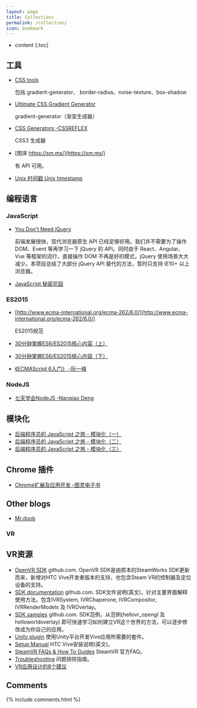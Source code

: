 ```yaml
---
layout: page
title: Collections
permalink: /collection/
icon: bookmark
---
```


* content
{:toc}

## 工具

* [CSS tools](http://www.cssmatic.com)

    包括 gradient-generator、 border-radius、noise-texture、box-shadow

* [Ultimate CSS Gradient Generator](http://www.colorzilla.com/gradient-editor/)

  gradient-generator（渐变生成器）

* [CSS Generators -CSSREFLEX](http://www.cssreflex.com/css-generators/)

  CSS3 生成器

* [图床 https://sm.ms/](https://sm.ms/)

    有 API 可用。

* [Unix 时间戳 Unix timestamp](http://tool.chinaz.com/Tools/unixtime.aspx)

## 编程语言

### JavaScript

* [You Don't Need jQuery](https://github.com/oneuijs/You-Dont-Need-jQuery/blob/master/README.zh-CN.md)

    前端发展很快，现代浏览器原生 API 已经足够好用。我们并不需要为了操作 DOM、Event 等再学习一下 jQuery 的 API。同时由于 React、Angular、Vue 等框架的流行，直接操作 DOM 不再是好的模式，jQuery 使用场景大大减少。本项目总结了大部分 jQuery API 替代的方法，暂时只支持 IE10+ 以上浏览器。

* [JavaScript 秘密花园](http://bonsaiden.github.io/JavaScript-Garden/zh/)


### ES2015

* [http://www.ecma-international.org/ecma-262/6.0/](http://www.ecma-international.org/ecma-262/6.0/)

    ES2015规范

* [30分钟掌握ES6/ES2015核心内容（上）](http://segmentfault.com/a/1190000004365693)

* [30分钟掌握ES6/ES2015核心内容（下）](http://segmentfault.com/a/1190000004368132)

* [《ECMAScript 6入门》 -阮一峰](https://github.com/ruanyf/es6tutorial)

### NodeJS

* [七天学会NodeJS -Nanqiao Deng](https://nqdeng.github.io/7-days-nodejs)

## 模块化

* [后端程序员的 JavaScript 之旅 - 模块化（一）](http://lishaopeng.com/2016/02/05/js-module/)
* [后端程序员的 JavaScript 之旅 - 模块化（二）](http://lishaopeng.com/2016/02/11/js-module2/)
* [后端程序员的 JavaScript 之旅 - 模块化（三）](http://lishaopeng.com/2016/02/19/js-module3/)

## Chrome 插件

* [Chrome扩展及应用开发 -图灵电子书](http://www.ituring.com.cn/minibook/950)

## Other blogs

* [Mr.doob](https://github.com/mrdoob) 

### VR 

## VR资源

* [OpenVR SDK](https://github.com/ValveSoftware/openvr)  github.com. OpenVR SDK是由原本的SteamWorks SDK更新而来，新增对HTC Vive开发者版本的支持，也包含Steam VR的控制器及定位设备的支持。
* [SDK documentation](https://github.com/ValveSoftware/openvr/wiki/API-Documentation)   github.com. SDK文件说明(英文)，针对主要界面解释使用方法。包含IVRSystem, IVRChaperone, IVRCompositor, IVRRenderModels 及 IVROverlay。
* [SDK samples](https://github.com/ValveSoftware/openvr/tree/master/samples)    github.com. SDK范例，从范例(hellovr_opengl 及 helloworldoverlay) 即可快速学习如何建立VR这个世界的方法，可以逐步修改成为你自己的应用。
* [Unity plugin](https://www.assetstore.unity3d.com/en/#!/content/32647) 使用Unity平台开发Vive应用所需要的套件。
* [Setup Manual](https://steamcdn-a.akamaihd.net/apps/steamvr/vr_setup.pdf) HTC Vive安装说明(英文)。
* [SteamVR FAQs & How To Guides](https://developer.valvesoftware.com/wiki/SteamVR) SteamVR 官方FAQ。
* [Troubleshooting](https://developer.valvesoftware.com/wiki/SteamVR/Troubleshooting) 问题排除指南。
* [VR应用设计的8个建议](http://geek.csdn.net/news/detail/110018)


## Comments

{% include comments.html %}
